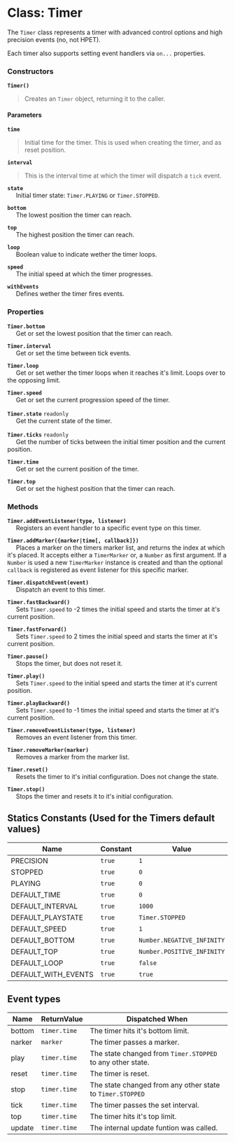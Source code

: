 # Class: Timer
The `Timer` class represents a timer with advanced control options and high precision events (no, not HPET).

Each timer also supports setting event handlers via `on...` properties.

### Constructors
**`Timer()`**  
> Creates an `Timer` object, returning it to the caller.

#### Parameters
**`time`**
> Initial time for the timer. This is used when creating the timer, and as reset position.

**`interval`**
> This is the interval time at which the timer will dispatch a `tick` event.

**`state`**  
&nbsp;&nbsp;&nbsp;&nbsp;
Initial timer state: `Timer.PLAYING` or `Timer.STOPPED`.

**`bottom`**  
&nbsp;&nbsp;&nbsp;&nbsp;
The lowest position the timer can reach.

**`top`**  
&nbsp;&nbsp;&nbsp;&nbsp;
The highest position the timer can reach.

**`loop`**  
&nbsp;&nbsp;&nbsp;&nbsp;
Boolean value to indicate wether the timer loops.

**`speed`**  
&nbsp;&nbsp;&nbsp;&nbsp;
The initial speed at which the timer progresses.

**`withEvents`**  
&nbsp;&nbsp;&nbsp;&nbsp;
Defines wether the timer fires events.

### Properties
**`Timer.bottom`**  
&nbsp;&nbsp;&nbsp;&nbsp;
Get or set the lowest position that the timer can reach.

**`Timer.interval`**  
&nbsp;&nbsp;&nbsp;&nbsp;
Get or set the time between tick events.

**`Timer.loop`**  
&nbsp;&nbsp;&nbsp;&nbsp;
Get or set wether the timer loops when it reaches it's limit. Loops over to the opposing limit.

**`Timer.speed`**  
&nbsp;&nbsp;&nbsp;&nbsp;
Get or set the current progression speed of the timer.

**`Timer.state`** `readonly`  
&nbsp;&nbsp;&nbsp;&nbsp;
Get the current state of the timer.

**`Timer.ticks`** ``readonly``  
&nbsp;&nbsp;&nbsp;&nbsp;
Get the number of ticks between the initial timer position and the current position.

**`Timer.time`**  
&nbsp;&nbsp;&nbsp;&nbsp;
Get or set the current position of the timer.

**`Timer.top`**  
&nbsp;&nbsp;&nbsp;&nbsp;
Get or set the highest position that the timer can reach.

### Methods
**`Timer.addEventListener(type, listener)`**  
&nbsp;&nbsp;&nbsp;&nbsp;
Registers an event handler to a specific event type on this timer.

**`Timer.addMarker({marker|time[, callback]})`**  
&nbsp;&nbsp;&nbsp;&nbsp;
Places a marker on the timers marker list, and returns the index at which it's placed. It accepts either a `TimerMarker` or, a `Number` as first argument. If a `Number` is used a new `TimerMarker` instance is created and than the optional `callback` is registered as event listener for this specific marker.

**`Timer.dispatchEvent(event)`**  
&nbsp;&nbsp;&nbsp;&nbsp;
Dispatch an event to this timer.

**`Timer.fastBackward()`**  
&nbsp;&nbsp;&nbsp;&nbsp;
Sets `Timer.speed` to -2 times the initial speed and starts the timer at it's current position.

**`Timer.fastForward()`**  
&nbsp;&nbsp;&nbsp;&nbsp;
Sets `Timer.speed` to 2 times the initial speed and starts the timer at it's current position.

**`Timer.pause()`**  
&nbsp;&nbsp;&nbsp;&nbsp;
Stops the timer, but does not reset it.

**`Timer.play()`**  
&nbsp;&nbsp;&nbsp;&nbsp;
Sets `Timer.speed` to the initial speed and starts the timer at it's current position.

**`Timer.playBackward()`**  
&nbsp;&nbsp;&nbsp;&nbsp;
Sets `Timer.speed` to -1 times the initial speed and starts the timer at it's current position.

**`Timer.removeEventListener(type, listener)`**  
&nbsp;&nbsp;&nbsp;&nbsp;
Removes an event listener from this timer.

**`Timer.removeMarker(marker)`**  
&nbsp;&nbsp;&nbsp;&nbsp;
Removes a marker from the marker list.

**`Timer.reset()`**  
&nbsp;&nbsp;&nbsp;&nbsp;
Resets the timer to it's initial configuration. Does not change the state.

**`Timer.stop()`**  
&nbsp;&nbsp;&nbsp;&nbsp;
Stops the timer and resets it to it's initial configuration.






## Statics Constants (Used for the Timers default values)
Name                | Constant | Value
--------------------|----------|-----------------
PRECISION           | `true`   | `1`
STOPPED             | `true`   | `0`
PLAYING             | `true`   | `0`
DEFAULT_TIME        | `true`   | `0`
DEFAULT_INTERVAL    | `true`   | `1000`
DEFAULT_PLAYSTATE   | `true`   | `Timer.STOPPED`
DEFAULT_SPEED       | `true`   | `1`
DEFAULT_BOTTOM      | `true`   | `Number.NEGATIVE_INFINITY`
DEFAULT_TOP         | `true`   | `Number.POSITIVE_INFINITY`
DEFAULT_LOOP        | `true`   | `false`
DEFAULT_WITH_EVENTS | `true`   | `true`

## Event types
Name      | ReturnValue  | Dispatched When
----------|--------------|-----------------
bottom    | `timer.time` | The timer hits it's bottom limit.
narker    | `marker`     | The timer passes a marker.
play      | `timer.time` | The state changed from `Timer.STOPPED` to any other state.
reset     | `timer.time` | The timer is reset.
stop      | `timer.time` | The state changed from any other state to `Timer.STOPPED`
tick      | `timer.time` | The timer passes the set interval.
top       | `timer.time` | The timer hits it's top limit.
update    | `timer.time` | The internal update funtion was called.






